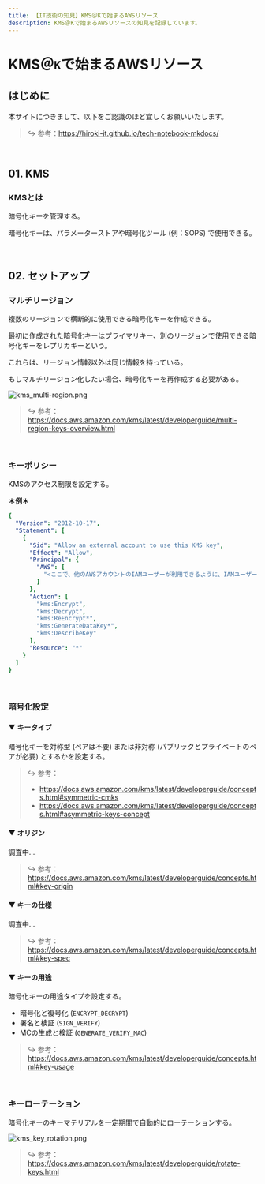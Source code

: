 ```yaml
---
title: 【IT技術の知見】KMS＠Kで始まるAWSリソース
description: KMS＠Kで始まるAWSリソースの知見を記録しています。
---
```


# KMS＠```K```で始まるAWSリソース

## はじめに

本サイトにつきまして、以下をご認識のほど宜しくお願いいたします。



> ↪️ 参考：https://hiroki-it.github.io/tech-notebook-mkdocs/

<br>

## 01. KMS

### KMSとは

暗号化キーを管理する。

暗号化キーは、パラメーターストアや暗号化ツール (例：SOPS) で使用できる。

<br>

## 02. セットアップ

### マルチリージョン

複数のリージョンで横断的に使用できる暗号化キーを作成できる。

最初に作成された暗号化キーはプライマリキー、別のリージョンで使用できる暗号化キーをレプリカキーという。

これらは、リージョン情報以外は同じ情報を持っている。

もしマルチリージョン化したい場合、暗号化キーを再作成する必要がある。

![kms_multi-region.png](https://raw.githubusercontent.com/hiroki-it/tech-notebook/master/images/kms_multi-region.png)

> ↪️ 参考：https://docs.aws.amazon.com/kms/latest/developerguide/multi-region-keys-overview.html

<br>

### キーポリシー

KMSのアクセス制限を設定する。

**＊例＊**

```yaml
{
  "Version": "2012-10-17",
  "Statement": [
    {
      "Sid": "Allow an external account to use this KMS key",
      "Effect": "Allow",
      "Principal": {
        "AWS": [
          "<ここで、他のAWSアカウントのIAMユーザーが利用できるように、IAMユーザーやIAMロールのARNを設定する>"
        ]
      },
      "Action": [
        "kms:Encrypt",
        "kms:Decrypt",
        "kms:ReEncrypt*",
        "kms:GenerateDataKey*",
        "kms:DescribeKey"
      ],
      "Resource": "*"
    }
  ]
}
```

<br>

### 暗号化設定

#### ▼ キータイプ

暗号化キーを対称型 (ペアは不要) または非対称 (パブリックとプライベートのペアが必要) とするかを設定する。

> ↪️ 参考：
> 
> - https://docs.aws.amazon.com/kms/latest/developerguide/concepts.html#symmetric-cmks
> - https://docs.aws.amazon.com/kms/latest/developerguide/concepts.html#asymmetric-keys-concept

#### ▼ オリジン

調査中...

> ↪️ 参考：https://docs.aws.amazon.com/kms/latest/developerguide/concepts.html#key-origin

#### ▼ キーの仕様


調査中...


> ↪️ 参考：https://docs.aws.amazon.com/kms/latest/developerguide/concepts.html#key-spec

#### ▼ キーの用途


暗号化キーの用途タイプを設定する。

- 暗号化と復号化 (```ENCRYPT_DECRYPT```) 
- 署名と検証 (```SIGN_VERIFY```) 
- MCの生成と検証 (```GENERATE_VERIFY_MAC```) 


> ↪️ 参考：https://docs.aws.amazon.com/kms/latest/developerguide/concepts.html#key-usage

<br>

### キーローテーション

暗号化キーのキーマテリアルを一定期間で自動的にローテーションする。

![kms_key_rotation.png](https://raw.githubusercontent.com/hiroki-it/tech-notebook/master/images/kms_key_rotation.png)

> ↪️ 参考：https://docs.aws.amazon.com/kms/latest/developerguide/rotate-keys.html

<br>

